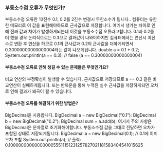 ### 부동소수점 오류가 무엇인가?
부동소수점 오류란 10진수 0.1, 0.2를 2진수 변경시 무한소수가 됩니다.. 컴퓨터는 유한한 메모리로 이 값을 표현해야하므로 근사값으로 저장합니다.
여기서 생기는 차이로 인해 진짜 값과 차이가 발생하게되는데 이것을 부동소수점 오류라고합니다.
0.1과 0.2를 더 했을 경우 논리적으로는 0.3으로 결과값이 나와야하지만 컴퓨터에서는 연산시 이진수로 변환 후 연산을 하므로 0.1의 근사값과 0.2의 근사값을 더하게되면서 0.30000000000000004라는 값이 나오게됩니다.
double a = 0.1 + 0.2;
System.out.println(a == 0.3); // false (a == 0.30000000000000004)

#### 부동소수점 오류로 인해 생길 수 있는 문제들은 무엇인가요?
비교 연산의 부정확성이 발생할 수 있습니다. 근사값으로 저장되므로 a == 0.3 같은 비교연산이 실패하게됩니다.
또는 반복문을 통해 누적된 실수 근사값을 저장하게되면 오차로 인해 결과가 왜곡이 될 수 있습니다.

#### 부동소수점 오류를 해결하기 위한 방법은?
BigDecimal을 사용합니다.
BigDecimal a = new BigDecimal("0.1");
BigDecimal b = new BigDecimal("0.2");
BigDecimal sum = a.add(b);
여기서 주의 사항은 BigDecimal은 문자열로 초기화해야합니다. 부동소수점 값을 그대로 전달하면 오차가 포함된 상태로 저장되게됩니다.
BigDecimal a = new BigDecimal(0.1); // 0.1에 이미 오차 포함
System.out.println(a); // 출력: 0.1000000000000000055511151231257827021181583404541015625

